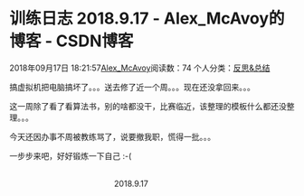 # 训练日志 2018.9.17 - Alex_McAvoy的博客 - CSDN博客





2018年09月17日 18:21:57[Alex_McAvoy](https://me.csdn.net/u011815404)阅读数：74
个人分类：[反思&总结](https://blog.csdn.net/u011815404/article/category/7890816)









搞虚拟机把电脑搞坏了。。。送去修了近一个周。。。现在还没拿回来。。。

这一周除了看了看算法书，别的啥都没干，比赛临近，该整理的模板什么都还没整理。。。

今天还因办事不周被教练骂了，说要撤我职，慌得一批。。。

一步步来吧，好好锻炼一下自己 :-( 

                                                                                                                                                                               2018.9.17



